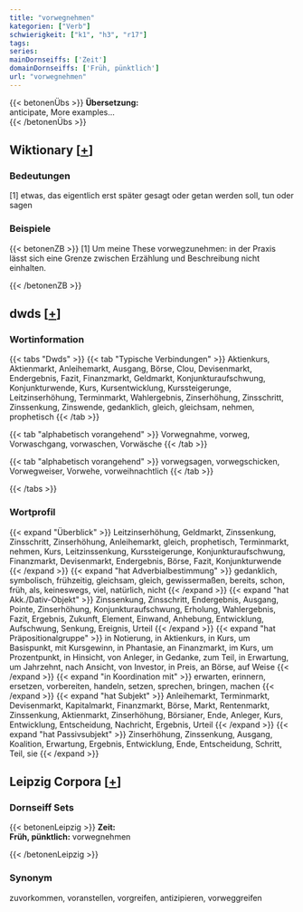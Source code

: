 ```yaml
---
title: "vorwegnehmen"
kategorien: ["Verb"]
schwierigkeit: ["k1", "h3", "r17"]
tags:
series:
mainDornseiffs: ['Zeit']
domainDornseiffs: ['Früh, pünktlich']
url: "vorwegnehmen"
---
```


{{< betonenÜbs >}}
**Übersetzung:**  
anticipate, More examples...  
{{< /betonenÜbs >}}

## Wiktionary [[+](https://de.wiktionary.org/wiki/vorwegnehmen)]

### Bedeutungen
[1] etwas, das eigentlich erst später gesagt oder getan werden soll, tun oder sagen  

### Beispiele
{{< betonenZB >}}
[1] Um meine These vorwegzunehmen: in der Praxis lässt sich eine Grenze zwischen Erzählung und Beschreibung nicht einhalten.  

{{< /betonenZB >}}


## dwds [[+](https://www.dwds.de/wb/vorwegnehmen)]

### Wortinformation
{{< tabs "Dwds" >}}
{{< tab "Typische Verbindungen" >}}
Aktienkurs, Aktienmarkt, Anleihemarkt, Ausgang, Börse, Clou, Devisenmarkt, Endergebnis, Fazit, Finanzmarkt, Geldmarkt, Konjunkturaufschwung, Konjunkturwende, Kurs, Kursentwicklung, Kurssteigerunge, Leitzinserhöhung, Terminmarkt, Wahlergebnis, Zinserhöhung, Zinsschritt, Zinssenkung, Zinswende, gedanklich, gleich, gleichsam, nehmen, prophetisch
{{< /tab >}}

{{< tab "alphabetisch vorangehend" >}}
Vorwegnahme, vorweg, Vorwaschgang, vorwaschen, Vorwäsche
{{< /tab >}}

{{< tab "alphabetisch vorangehend" >}}
vorwegsagen, vorwegschicken, Vorwegweiser, Vorwehe, vorweihnachtlich
{{< /tab >}}

{{< /tabs >}}

### Wortprofil
{{< expand "Überblick" >}} Leitzinserhöhung, Geldmarkt, Zinssenkung, Zinsschritt, Zinserhöhung, Anleihemarkt, gleich, prophetisch, Terminmarkt, nehmen, Kurs, Leitzinssenkung, Kurssteigerunge, Konjunkturaufschwung, Finanzmarkt, Devisenmarkt, Endergebnis, Börse, Fazit, Konjunkturwende {{< /expand >}}
{{< expand "hat Adverbialbestimmung" >}} gedanklich, symbolisch, frühzeitig, gleichsam, gleich, gewissermaßen, bereits, schon, früh, als, keineswegs, viel, natürlich, nicht {{< /expand >}}
{{< expand "hat Akk./Dativ-Objekt" >}} Zinssenkung, Zinsschritt, Endergebnis, Ausgang, Pointe, Zinserhöhung, Konjunkturaufschwung, Erholung, Wahlergebnis, Fazit, Ergebnis, Zukunft, Element, Einwand, Anhebung, Entwicklung, Aufschwung, Senkung, Ereignis, Urteil {{< /expand >}}
{{< expand "hat Präpositionalgruppe" >}} in Notierung, in Aktienkurs, in Kurs, um Basispunkt, mit Kursgewinn, in Phantasie, an Finanzmarkt, im Kurs, um Prozentpunkt, in Hinsicht, von Anleger, in Gedanke, zum Teil, in Erwartung, um Jahrzehnt, nach Ansicht, von Investor, in Preis, an Börse, auf Weise {{< /expand >}}
{{< expand "in Koordination mit" >}} erwarten, erinnern, ersetzen, vorbereiten, handeln, setzen, sprechen, bringen, machen {{< /expand >}}
{{< expand "hat Subjekt" >}} Anleihemarkt, Terminmarkt, Devisenmarkt, Kapitalmarkt, Finanzmarkt, Börse, Markt, Rentenmarkt, Zinssenkung, Aktienmarkt, Zinserhöhung, Börsianer, Ende, Anleger, Kurs, Entwicklung, Entscheidung, Nachricht, Ergebnis, Urteil {{< /expand >}}
{{< expand "hat Passivsubjekt" >}} Zinserhöhung, Zinssenkung, Ausgang, Koalition, Erwartung, Ergebnis, Entwicklung, Ende, Entscheidung, Schritt, Teil, sie {{< /expand >}}

## Leipzig Corpora [[+](https://corpora.uni-leipzig.de/en/res?word=vorwegnehmen&corpusId=deu_newscrawl-public_2018)]

### Dornseiff Sets
{{< betonenLeipzig >}}
**Zeit:**  
**Früh, pünktlich:** vorwegnehmen  

{{< /betonenLeipzig >}}

### Synonym
zuvorkommen, voranstellen, vorgreifen, antizipieren, vorweggreifen

